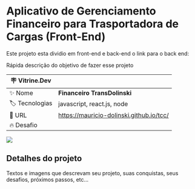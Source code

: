 # Aplicativo de Gerenciamento Financeiro para Trasportadora de Cargas (Front-End)

Este projeto esta dividio em front-end e back-end
o link para o back end: 

Rápida descrição do objetivo de fazer esse projeto

| :placard: Vitrine.Dev |     |
| -------------  | --- |
| :sparkles: Nome        | **Financeiro TransDolinski**
| :label: Tecnologias | javascript, react.js, node
| :rocket: URL         | https://mauricio-dolinski.github.io/tcc/
| :fire: Desafio     |

<!-- Inserir imagem com a #vitrinedev ao final do link -->
![](https://via.placeholder.com/1200x500.png?text=imagem+lindona+do+meu+projeto#vitrinedev)

## Detalhes do projeto

Textos e imagens que descrevam seu projeto, suas conquistas, seus desafios, próximos passos, etc...
